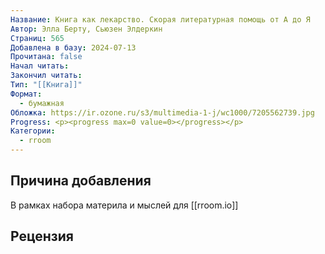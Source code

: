 ```yaml
---
Название: Книга как лекарство. Скорая литературная помощь от А до Я
Автор: Элла Берту, Сьюзен Элдеркин
Страниц: 565
Добавлена в базу: 2024-07-13
Прочитана: false
Начал читать: 
Закончил читать: 
Тип: "[[Книга]]"
Формат:
  - бумажная
Обложка: https://ir.ozone.ru/s3/multimedia-1-j/wc1000/7205562739.jpg
Progress: <p><progress max=0 value=0></progress></p>
Категории:
  - rroom
---
```

## Причина добавления

В рамках набора материла и мыслей для [[rroom.io]]
## Рецензия